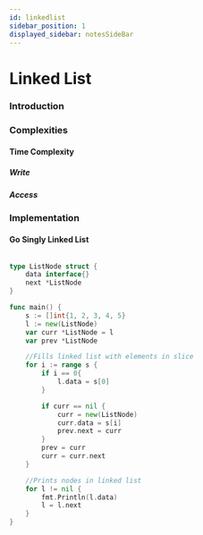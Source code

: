 ```yaml
---
id: linkedlist
sidebar_position: 1
displayed_sidebar: notesSideBar
---
```


# Linked List

### Introduction

### Complexities

#### Time Complexity

##### Write


##### Access


### Implementation

#### Go Singly Linked List
```go

type ListNode struct {
	data interface{}
	next *ListNode
}

func main() {
	s := []int{1, 2, 3, 4, 5}
	l := new(ListNode)
	var curr *ListNode = l
	var prev *ListNode

	//Fills linked list with elements in slice
	for i := range s {
		if i == 0{
			l.data = s[0]
		}

		if curr == nil {
			curr = new(ListNode)
			curr.data = s[i]
			prev.next = curr
		}
		prev = curr
		curr = curr.next
	}

	//Prints nodes in linked list
	for l != nil {
		fmt.Println(l.data)
		l = l.next
	}
}
```